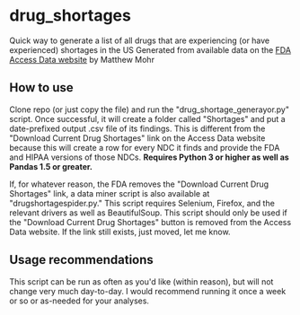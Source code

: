# drug_shortages
Quick way to generate a list of all drugs that are experiencing (or have experienced) shortages in the US
Generated from available data on the [FDA Access Data website](https://www.accessdata.fda.gov/scripts/drugshortages/default.cfm)
by Matthew Mohr

## How to use 
Clone repo (or just copy the file) and run the "drug_shortage_generayor.py" script. Once successful, it will create a folder called "Shortages" and put a date-prefixed output .csv file of its findings. This is different from the "Download Current Drug Shortages" link on the Access Data website because this will create a row for every NDC it finds and provide the FDA and HIPAA versions of those NDCs. **Requires Python 3 or higher as well as Pandas 1.5 or greater.**

If, for whatever reason, the FDA removes the "Download Current Drug Shortages" link, a data miner script is also available at "drugshortagespider.py." This script requires Selenium, Firefox, and the relevant drivers as well as BeautifulSoup. This script should only be used if the "Download Current Drug Shortages" button is removed from the Access Data website. If the link still exists, just moved, let me know. 

## Usage recommendations 
This script can be run as often as you'd like (within reason), but will not change very much day-to-day. I would recommend running it once a week or so or as-needed for your analyses. 
